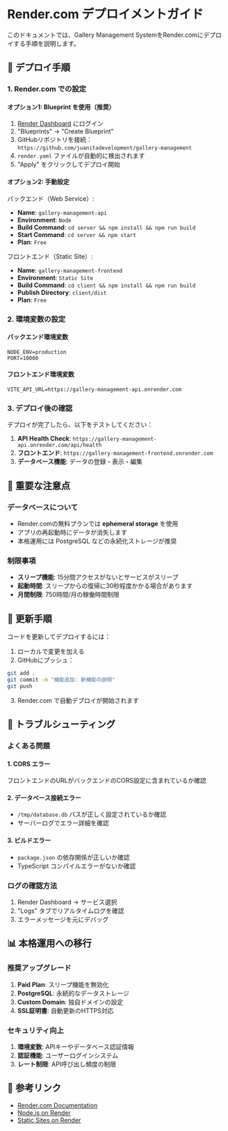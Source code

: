 # Render.com デプロイメントガイド

このドキュメントでは、Gallery Management SystemをRender.comにデプロイする手順を説明します。

## 🚀 デプロイ手順

### 1. Render.com での設定

#### オプション1: Blueprint を使用（推奨）
1. [Render Dashboard](https://dashboard.render.com) にログイン
2. "Blueprints" → "Create Blueprint"
3. GitHubリポジトリを接続：`https://github.com/juanitadevelopment/gallery-management`
4. `render.yaml` ファイルが自動的に検出されます
5. "Apply" をクリックしてデプロイ開始

#### オプション2: 手動設定
バックエンド（Web Service）:
- **Name**: `gallery-management-api`
- **Environment**: `Node`
- **Build Command**: `cd server && npm install && npm run build`
- **Start Command**: `cd server && npm start`
- **Plan**: `Free`

フロントエンド（Static Site）:
- **Name**: `gallery-management-frontend`
- **Environment**: `Static Site`
- **Build Command**: `cd client && npm install && npm run build`
- **Publish Directory**: `client/dist`
- **Plan**: `Free`

### 2. 環境変数の設定

#### バックエンド環境変数
```
NODE_ENV=production
PORT=10000
```

#### フロントエンド環境変数
```
VITE_API_URL=https://gallery-management-api.onrender.com
```

### 3. デプロイ後の確認

デプロイが完了したら、以下をテストしてください：

1. **API Health Check**: `https://gallery-management-api.onrender.com/api/health`
2. **フロントエンド**: `https://gallery-management-frontend.onrender.com`
3. **データベース機能**: データの登録・表示・編集

## 📝 重要な注意点

### データベースについて
- Render.comの無料プランでは **ephemeral storage** を使用
- アプリの再起動時にデータが消失します
- 本格運用には PostgreSQL などの永続化ストレージが推奨

### 制限事項
- **スリープ機能**: 15分間アクセスがないとサービスがスリープ
- **起動時間**: スリープからの復帰に30秒程度かかる場合があります
- **月間制限**: 750時間/月の稼働時間制限

## 🔄 更新手順

コードを更新してデプロイするには：

1. ローカルで変更を加える
2. GitHubにプッシュ：
```bash
git add .
git commit -m "機能追加: 新機能の説明"
git push
```
3. Render.com で自動デプロイが開始されます

## 🐛 トラブルシューティング

### よくある問題

#### 1. CORS エラー
フロントエンドのURLがバックエンドのCORS設定に含まれているか確認

#### 2. データベース接続エラー
- `/tmp/database.db` パスが正しく設定されているか確認
- サーバーログでエラー詳細を確認

#### 3. ビルドエラー
- `package.json` の依存関係が正しいか確認
- TypeScript コンパイルエラーがないか確認

### ログの確認方法
1. Render Dashboard → サービス選択
2. "Logs" タブでリアルタイムログを確認
3. エラーメッセージを元にデバッグ

## 📊 本格運用への移行

### 推奨アップグレード
1. **Paid Plan**: スリープ機能を無効化
2. **PostgreSQL**: 永続的なデータストレージ
3. **Custom Domain**: 独自ドメインの設定
4. **SSL証明書**: 自動更新のHTTPS対応

### セキュリティ向上
1. **環境変数**: APIキーやデータベース認証情報
2. **認証機能**: ユーザーログインシステム
3. **レート制限**: API呼び出し頻度の制限

## 🔗 参考リンク

- [Render.com Documentation](https://render.com/docs)
- [Node.js on Render](https://render.com/docs/node-express)
- [Static Sites on Render](https://render.com/docs/static-sites)